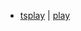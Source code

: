 
- [tsplay](https://tsplay.dev/WvQyAm) | [play](https://www.typescriptlang.org/play?#code/PQKhAIFgChwhDANo8BjA9gEwKYGdwCuAdjgE7gCCA4gAoAyAtAMwB0ADOIgJarZG7YYcYDBihwAMSLDR0AC4BPAA7ZJ0gDwAVADTgASgD5wAXnAAKAB4AucJoCUJo3vABuGIpXg68VAGsuRADm4FpGpmYOxkaarrLiNFyeICLQ7sqqSomqplraRpY29o4hennmAGY2Urn6BpFOsdAY-HLgmSo27dkhOvnWtvUlZWaVajWGdjbOURUOlg5uqfLp4AkqCvCkmD1hQ-nNcgEE8IfoRFVE43XFa9gbW+qGjR4ZWdxE3bn5ABbY8JiFQa3e6YUKNGDNXCtLrvbCdN4BT69cz9ew2YGbUGaMJGR7DVAXK6TVZZEGPHFtBEfcxmVBzCx2BZxCA0eBccjJWQvVZs8jqAASf0wuk0bMQuwA3uBfv8bIL-ro5GLCmLwABfRqQ1qs9kmEL84bfOWDL7mOSA9G8gUiilmKUygHSxXK8CtNUOeD4HV8g22IyLMQQTQEJSIVScpbczSkAifCj5eA2CgmgBC+QARjYU4MKM8VhIkAI9ep4+ZE5RUxms4MU+CmmcoeB5Y7o7HixRhuXk8V1CnhpnwNmk8V4JqG61RVxEFVC3HO0nU-3q1nium61GQ2H9UKRWLdrTvuh0AJSIUY9gAD4FxACQbN8AX2yqgP1lq2TefA0-Y095Fmc0DIUH7Wn6xRmOYqBGrY55XrOxL8heMQzJB5jfHMcgOB6+DBqGqggdijQ4WGLAOsWvoEWYAiIKMRHYPhdRysUVHlOYzZYU2hEfiwSpTmRNrmMxQG4fRxJIUYzHmJOiDsTEL60SwegAKIAMIAPJ6AAInxoGUdg1FCWGImWuy9HFEI4AWd65hdAJenlHM8kOoy1lZLZ1EOVxPHSUySziAAknI2CkCc6AcikaSeBp6AAO5EEo6AEHyBHhIMAVBf8oVgos3JpcFmChTseq0TUUWxfFiWhP6shauAuUZeQOR-lBRQzP+NilXFCWkKExJ1fl3XJdEH6oehPkwH1oUsFwgXBYFxZNYCYGjNUOh+sSHXlQNFLmRZETFBN5BmGh5gHVNM0nKoIxHc5IyYXWp3EOU6CINsjWGotMx4vky2XKtxWlNiDHgBtXXkmZsAWTSEoOtoXnumBqXnf1qFCnMD1EE9L1mmKcz2Td8lKWpmkVCNzkvqdpFvfkgnAzFnUVdiolgY5qNueUe2eu+uE9LoIMM0Y1yLKdXnzcMNN81t6105tYKtfJXlzMxHPYcNJXS6DBGC7Ip0ALbwEoou1BUhKrRMYHi+r-NS2VoNPDMO3mIj6XI2YNlmBTQpszd9ngHMbvC6qunuWjSOTXrBu3Xd5Oh6QLDlFOM2i99Ju6OmR5hvARDXK1Fs21b7WW1t4OQ+Y5jQzucODA7Jfs054AAPyO-tMco-8IfO5N8eIInt3Y1Ozk2KdXc9z7-441AEMWXM9pCoPMckZ7Qf2c6U5zx3sci0vDjw9H68KSp6laVTbMF3nkvGQNvOF2C22T5JXGE4fit2U3nO0TztNnzfY3QKdmgUAAaUUnqMw3AdbTRsEQAgOt0xBRNH+XO9Nz62AANoAF1i6QwdiglguDKCkGCgoUBXBwEYRYL4O4uAIhoJYKQbAmACC8AdmYaukM7ScGwOUOQuhSBcECN8ACM8FSulVBqNUuhfBVzviXEu7CwxcJsDgvB8juHSiFGgnhfCBFrzypNR+xMx793VA4XQrCLJmLLhwhR4B0HgDfugzR-CAKnX0VpLexjwCmKWCXOwLAVF1mZMAIJwSQmhLCaEiMYhgCUhULCE689prpTmmYAATPSYoFhwAAGpwAAEZnJRJke7ee4cUQZJAAyOwhTZF-0AcAswuS2AFOgEEopkJnrYD8egQIdgXDgFaSggALLoAAnLoXJAA2XQKSACsugmBTPAIMsZ4AJnDPAAADlyeMtgbBxkpNyRguI0SYSIniXvR6z1tipPSTMd+lgKn0iyfkxk1S2G1KAeYRpzTWmyPacRRA3Ten9OiUM0Z4zFmzPmYs5Zug1m6C2TsvZeSDloOOTEvSZzil70SbNS6aSykzEyTkl5E9fnvJKfrQlRgLCPKqS06JNT57DyCtS8AFgACkKTwAAEJTBNPpeS3aHz6nfIcG83a-zOmAp6X0gZKyoVLJWYilF2y8kTIVYqlJGyVkLLVYMwZhzqrjjaLwnWeA9TjXnpcrG2LdGx1xRdcwBLLAZOyXk5psjwBEBOAQfA9s77gTtDDSuxR7l11dq5Qx0kJ4yIpXvFlh1MlEpCGo-4cA03bAvI+TJHLM28v5YycVd9272v3kTNxPq5B+ucj-U51JXZmrwMWple9-6fIaaS5hUqumypBTYlJ8zdBzPAAAdnGWq3JTBxnjryQq6d4AUm6qNUsGAQA)
